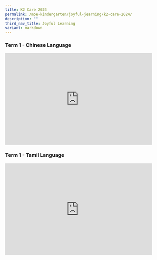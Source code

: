 ```yaml
---
title: K2 Care 2024
permalink: /moe-kindergarten/joyful-jearning/k2-care-2024/
description: ""
third_nav_title: Joyful Learning
variant: markdown
---
```

### Term 1 - Chinese Language

<iframe allowfullscreen="true" height="299" width="480" frameborder="0" src="https://docs.google.com/presentation/d/e/2PACX-1vSrwJKpRs95dNLbGds6CDqsTbroiNHc34-_OFYU6AB5kpxKHqgJ0rGUi3YFUjKpeHz_f7qZbtyBn7qS/embed?start=true&amp;loop=true&amp;delayms=3000"></iframe>

### Term 1 - Tamil Language
<iframe allowfullscreen="true" height="299" width="480" frameborder="0" src="https://docs.google.com/presentation/d/e/2PACX-1vSkiMUzsVh2kkZxeF6EzArl_f0dVwgbTOmHlaLodaFbWrUpkyrw_sFGiiWbkjlcPAntdQqWbSwtC9xi/embed?start=true&amp;loop=true&amp;delayms=3000"></iframe>

